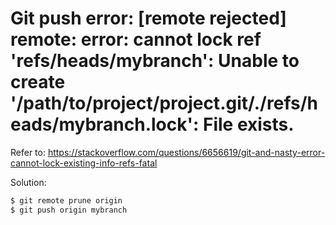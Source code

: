 # Git push error:  [remote rejected] remote: error: cannot lock ref 'refs/heads/mybranch': Unable to create '/path/to/project/project.git/./refs/heads/mybranch.lock': File exists.

Refer to: https://stackoverflow.com/questions/6656619/git-and-nasty-error-cannot-lock-existing-info-refs-fatal

Solution:
```sh
$ git remote prune origin
$ git push origin mybranch
```
